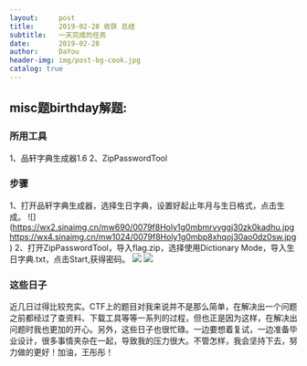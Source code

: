 ```yaml
---
layout:     post
title:      2019-02-28 收获 总结
subtitle:   一天完成的任务
date:       2019-02-28
author:     DaYou
header-img: img/post-bg-cook.jpg
catalog: true
---
```





## misc题birthday解题:


### 所用工具

1、品轩字典生成器1.6
2、ZipPasswordTool

### 步骤
1、打开品轩字典生成器，选择生日字典，设置好起止年月与生日格式，点击生成。
![](https://wx2.sinaimg.cn/mw690/0079f8Holy1g0mbmrvvggj30zk0kadhu.jpg
https://wx4.sinaimg.cn/mw1024/0079f8Holy1g0mbp8xhqoj30ao0dz0sw.jpg)
2、打开ZipPasswordTool，导入flag.zip，选择使用Dictionary Mode，导入生日字典.txt，点击Start,获得密码。
![](https://wx2.sinaimg.cn/mw1024/0079f8Holy1g0mbmrsu2nj30ev0b3gly.jpg)
![](https://wx2.sinaimg.cn/mw1024/0079f8Holy1g0mbmrudehj30ev0b3dgg.jpg)

### 这些日子

近几日过得比较充实。CTF上的题目对我来说并不是那么简单，在解决出一个问题之前都经过了查资料、下载工具等等一系列的过程，但也正是因为这样，在解决出问题时我也更加的开心。另外，这些日子也很忙碌。一边要想着复试，一边准备毕业设计，很多事情夹杂在一起，导致我的压力很大。不管怎样，我会坚持下去，努力做的更好！加油，王彤彤！

